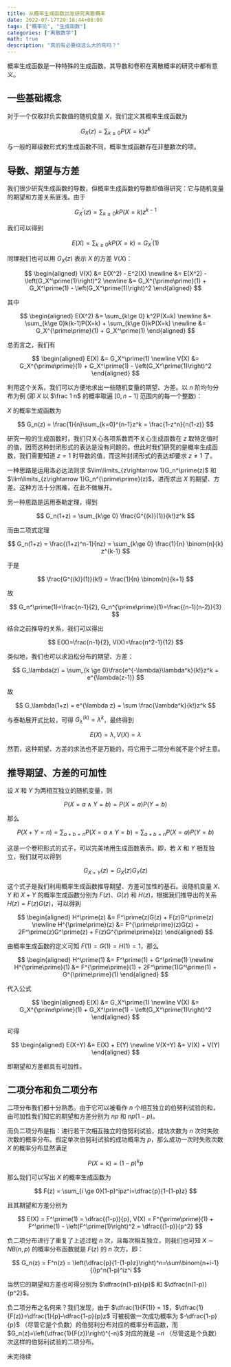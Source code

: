 ```yaml
---
title: 从概率生成函数出发研究离散概率
date: 2022-07-17T20:16:44+08:00
tags: ["概率论", "生成函数"]
categories: ["离散数学"]
math: true
description: "真的有必要绕这么大的弯吗？"
---
```


概率生成函数是一种特殊的生成函数，其导数和卷积在离散概率的研究中都有意义。

## 一些基础概念

对于一个仅取非负实数值的随机变量 $X$，我们定义其概率生成函数为

$$
G_X(z) = \sum_{k\ge 0} P(X=k)z^k
$$

与一般的幂级数形式的生成函数不同，概率生成函数存在非整数次的项。

## 导数、期望与方差

我们很少研究生成函数的导数，但概率生成函数的导数却值得研究：它与随机变量的期望和方差关系匪浅。由于

$$
G_X^\prime(z) = \sum_{k\ge 0} kP(X=k)z^{k-1}
$$

我们可以得到

$$
E(X) = \sum_{k\ge 0} kP(X=k) = G_X^\prime(1)
$$

同理我们也可以用 $G_X(z)$ 表示 $X$ 的方差 $V(X)$：

$$
\begin{aligned}
V(X) &= E(X^2) - E^2(X) \newline
&= E(X^2) - \left(G_X^\prime(1)\right)^2 \newline
&= G_X^{\prime\prime}(1) + G_X^\prime(1) - \left(G_X^\prime(1)\right)^2
\end{aligned}
$$

其中

$$
\begin{aligned}
E(X^2) &= \sum_{k\ge 0} k^2P(X=k) \newline
&= \sum_{k\ge 0}k(k-1)P(X=k) + \sum_{k\ge 0}kP(X=k) \newline
&= G_X^{\prime\prime}(1) + G_X^\prime(1)
\end{aligned}
$$

总而言之，我们有

$$
\begin{aligned}
E(X) &= G_X^\prime(1) \newline
V(X) &= G_X^{\prime\prime}(1) + G_X^\prime(1) - \left(G_X^\prime(1)\right)^2
\end{aligned}
$$

利用这个关系，我们可以方便地求出一些随机变量的期望、方差。以 $n$ 阶均匀分布为例 (即 $X$ 以 $\frac 1 n$ 的概率取遍 $[0,n-1]$ 范围内的每一个整数)：

$X$ 的概率生成函数为

$$
G_n(z) = \frac{1}{n}\sum_{k=0}^{n-1}z^k = \frac{1-z^n}{n(1-z)}
$$

研究一般的生成函数时，我们只关心各项系数而不关心生成函数在 $z$ 取特定值时的值，因而这种封闭形式的表达是没有问题的。但此时我们研究的是概率生成函数，我们需要知道 $z=1$ 时导数的值，而这种封闭形式的表达却要求 $z\neq 1$ 了。

一种思路是运用洛必达法则求 $\lim\limits_{z\rightarrow 1}G_n^\prime(z)$ 和 $\lim\limits_{z\rightarrow 1}G_n^{\prime\prime}(z)$，进而求出 $X$ 的期望、方差。这种方法十分困难，在此不做展开。

另一种思路是运用泰勒定理，得到

$$
G_n(1+z) = \sum_{k\ge 0} \frac{G^{(k)}(1)}{k!}z^k
$$

而由二项式定理

$$
G_n(1+z) = \frac{(1+z)^n-1}{nz} = \sum_{k\ge 0} \frac{1}{n} \binom{n}{k} z^{k-1}
$$

于是

$$
\frac{G^{(k)}(1)}{k!} = \frac{1}{n} \binom{n}{k+1}
$$

故

$$
G_n^\prime(1)=\frac{n-1}{2}, G_n^{\prime\prime}(1)=\frac{(n-1)(n-2)}{3}
$$

结合之前推导的关系，我们可以得出

$$
E(X)=\frac{n-1}{2}, V(X)=\frac{n^2-1}{12}
$$

类似地，我们也可以求泊松分布的期望、方差：

$$
G_\lambda(z) = \sum_{k \ge 0}\frac{e^{-\lambda}\lambda^k}{k!}z^k = e^{\lambda(z-1)}
$$

故

$$
G_\lambda(1+z) = e^{\lambda z} = \sum \frac{\lambda^k}{k!}z^k
$$

与泰勒展开式比较，可得 $G_\lambda^{(k)}=\lambda^k$，最终得到

$$
E(X)=\lambda, V(X)=\lambda
$$

然而，这种期望、方差的求法也不是万能的，将它用于二项分布就不是个好主意。

## 推导期望、方差的可加性

设 $X$ 和 $Y$ 为两相互独立的随机变量，则

$$
P(X = a \land Y = b) = P(X = a)P(Y = b)
$$

那么

$$
P(X + Y = n) = \sum_{a + b = n}P(X = a \land Y = b) = \sum_{a + b = n}P(X = a)P(Y = b)
$$

这是一个卷积形式的式子，可以完美地用生成函数表示。即，若 $X$ 和 $Y$ 相互独立，我们就可以得到

$$
G_{X+Y}(z) = G_X(z)G_Y(z)
$$

这个式子是我们利用概率生成函数推导期望、方差可加性的基石。设随机变量 $X$、$Y$ 和 $X+Y$ 的概率生成函数分别为 $F(z)$、$G(z)$ 和 $H(z)$，根据我们推导出的关系 $H(z)=F(z)G(z)$，可以得到

$$
\begin{aligned}
H^\prime(z) &= F^\prime(z)G(z) + F(z)G^\prime(z) \newline
H^{\prime\prime}(z) &= F^{\prime\prime}(z)G(z) + 2F^\prime(z)G^\prime(z) + F(z)G^{\prime\prime}(z)
\end{aligned}
$$

由概率生成函数的定义可知 $F(1)=G(1)=H(1)=1$，那么

$$
\begin{aligned}
H^\prime(1) &= F^\prime(1) + G^\prime(1) \newline
H^{\prime\prime}(1) &= F^{\prime\prime}(1) + 2F^\prime(1)G^\prime(1) + G^{\prime\prime}(1)
\end{aligned}
$$

代入公式

$$
\begin{aligned}
E(X) &= G_X^\prime(1) \newline
V(X) &= G_X^{\prime\prime}(1) + G_X^\prime(1) - \left(G_X^\prime(1)\right)^2
\end{aligned}
$$

可得

$$
\begin{aligned}
E(X+Y) &= E(X) + E(Y) \newline
V(X+Y) &= V(X) + V(Y)
\end{aligned}
$$

即期望和方差都具有可加性。

## 二项分布和负二项分布

二项分布我们都十分熟悉。由于它可以被看作 $n$ 个相互独立的伯努利试验的和，由可加性我们知它的期望和方差分别为 $np$ 和 $np(1-p)$。

而负二项分布是指：进行若干次相互独立的伯努利试验，成功次数为 $n$ 次时失败次数的概率分布。假定单次伯努利试验的成功概率为 $p$，那么成功一次时失败次数 $X$ 的概率分布显然满足

$$
P(X=k) = (1-p)^kp
$$

那么我们可以写出 $X$ 的概率生成函数为

$$
F(z) = \sum_{i \ge 0}(1-p)^ipz^i=\dfrac{p}{1-(1-p)z}
$$

且其期望和方差分别为

$$
E(X) = F^\prime(1) = \dfrac{(1-p)}{p}, V(X) = F^{\prime\prime}(1) + F^\prime(1) - \left(F^\prime(1)\right)^2 = \dfrac{(1-p)}{p^2}
$$

负二项分布进行了重复了上述过程 $n$ 次，且每次相互独立，则我们也可知 $X \sim NB(n, p)$ 的概率分布函数就是 $F(z)$ 的 $n$ 次方，即：

$$
G_n(z) = F^n(z) = \left(\dfrac{p}{1-(1-p)z}\right)^n=\sum\binom{n+i-1}{i}p^n(1-p)^iz^i
$$

当然它的期望和方差也可得分别为 $\dfrac{n(1-p)}{p}$ 和 $\dfrac{n(1-p)}{p^2}$。

负二项分布之名何来？我们发现，由于 $\dfrac{1}{F(1)} = 1$，$\dfrac{1}{F(z)}=\dfrac{1}{p}-\dfrac{1-p}{p}z$ 可被视做一次成功概率为 $-\dfrac{1-p}{p}$ （尽管它是个负数）的伯努利分布对应的概率分布函数，而 $G_n(z)=\left(\dfrac{1}{F(z)}\right)^{-n}$ 对应的就是 $-n$ （尽管这是个负数）次这样的伯努利试验的二项分布。

未完待续
